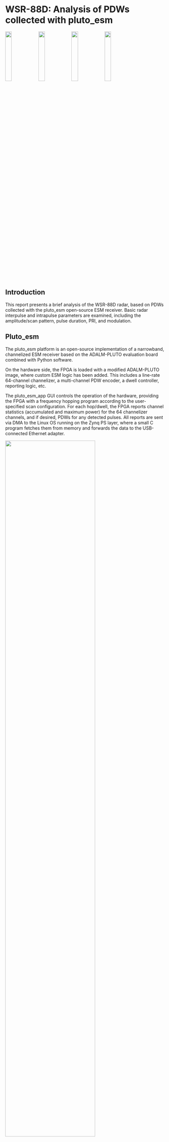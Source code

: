 # WSR-88D: Analysis of PDWs collected with pluto_esm
<img src="https://github.com/user-attachments/assets/91ce3a95-0bf7-4f0f-b093-8c67965e64d8" width=20%>
<img src="https://github.com/user-attachments/assets/7c1b1f93-e95a-478e-9d0b-6f071423c391" width=20%>
<img src="https://github.com/user-attachments/assets/36416070-2957-44a5-a75b-3e01404b18e7" width=20%>
<img src="https://github.com/user-attachments/assets/8abfb872-37f5-4b53-b608-e43339b2056d" width=20%>


## Introduction
This report presents a brief analysis of the WSR-88D radar, based on PDWs collected with the pluto_esm open-source ESM receiver. Basic radar interpulse and intrapulse parameters are examined, including the amplitude/scan pattern, pulse duration, PRI, and modulation.

## Pluto_esm
The pluto_esm platform is an open-source implementation of a narrowband, channelized ESM receiver based on the ADALM-PLUTO evaluation board combined with Python software. 

On the hardware side, the FPGA is loaded with a modified ADALM-PLUTO image, where custom ESM logic has been added. This includes a line-rate 64-channel channelizer, a multi-channel PDW encoder, a dwell controller, reporting logic, etc.

The pluto_esm_app GUI controls the operation of the hardware, providing the FPGA with a frequency hopping program according to the user-specified scan configuration. For each hop/dwell, the FPGA reports channel statistics (accumulated and maximum power) for the 64 channelizer channels, and if desired, PDWs for any detected pulses. All reports are sent via DMA to the Linux OS running on the Zynq PS layer, where a small C program fetches them from memory and forwards the data to the USB-connected Ethernet adapter.

<img src="https://github.com/user-attachments/assets/87617445-a41e-4e44-8132-8c5be44d5f16" width=75%>

### Pluto_esm specifications
| Parameter            | Value                      |
|----------------------|:-----------:               |
| Transceiver          | AD9363                     |
| Tuning range         | 70-6000 MHz                | 
| Instantaneous BW     | 56 MHz                     |
| FPGA                 | XC7Z010                    |
| Data link            | 100M Ethernet (emulated)   |
| Channelizer channel count   | 64                  |
| Channelizer spacing (~BW)   | 0.96 MHz            |
| Channelizer sampling freq   | 1.92 MHz            |

### Pluto_esm PDWs
PDWs are stored by pluto_esm_app in json format. An example is annotated below:
```
{"time": [2024, 12, 25, 16, 10, 39, 2, 360, 0], "sec_frac": 0.08308243751525879,    # logging timestamp
  "data": {
    "msg_seq_num": 2,               # internal message sequence number
    "msg_type": 32,                 # internal message type
    "dwell_seq_num": 0,             # dwell sequence number
    "pulse_seq_num": 1,             # per-channel pulse sequence number
    "pulse_channel": 46,            # channelizer channel index
    "pulse_threshold": 8,           # current threshold
    "pulse_power_accum": 107,       # pulse power (I^2 + Q^2) accumulator
    "pulse_duration": 3,            # pulse duration, in channelizer channel cycles (1.92 MHz)
    "pulse_frequency": 0,           # currently unused
    "pulse_start_time": 376756312,  # pulse TOA, in system clock cycles (245.76 MHz, 4x the ADC sampling frequency)
    "buffered_frame_index": 1,      # internal IQ capture index
    "buffered_frame_valid": 1,      # IQ capture valid flag
    "buffered_frame_data": [[0, -1], [-1, 0],   # raw IQ data of the pulse: 8 samples before the trigger point, up to 40 samples after
    "channel_frequency": 2893.44,   # channelizer channel frequency
    "dwell_channel_entry": {        # channel statistics (spectrum analyzer)
      "index": 46,                    # channelizer channel index
      "accum": 22969,                 # channel power accumulator (I^2 + Q^2) for the current dwell
      "max": 139                      # channel power max value for the current dwell
    },
    "dwell_threshold_shift": 3,     # automatic threshold control setting
    "modulation_data": null         # modulation analysis performed by pluto_esm_app using the raw IQ data - no modulation detected
  }
}
```

## Collection setup
* WSR-88D to receiver: R=45 mi, $$\epsilon$$=-1.2&deg;.
* VCP: 215
* Data was collected using a vertically-polarized broadband (700-6000 MHz) antenna.
* To improve coverage, an emitter-specific config was used after the operating frequency was found with a broadband scan.
```
{
    "sim_mode": {"enable": 0, "filename": "./log/recorded_data-20241125-174304.log"},
    "enable_recording": 1,
    "analysis_config": {
      "enable_pdw_recording": 1,
      "modulation_threshold": 0.25,
      "pulsed_emitter_search": {"expected_pulse_count": 0.1, "PW_range_scaling": [0.25, 1.25], "PRI_range_scaling": [0.75, 1.25]},
      "modulation_analysis": {"FM_threshold_residual": 0.05, "FM_threshold_r_squared": 0.5, "FM_threshold_slope": 1000, "FM_min_samples": 8}
    },
    "fast_lock_config": {"recalibration_interval": 60.0, "recalibration_pause": 2.0},
    "dwell_config": {"freq_start": 96.0, "freq_step": 48.0, "channel_step": 0.96},
    "scan_config": {
      "randomize_scan_order": 0,
      "include_freqs": [
          {"freq_range": [2890, 2895], "dwell_time": 0.200, "comment": "WSR-88D"}
      ],
      "exclude_freqs": [
      ]
    },
    "emitter_config": {
        "pulsed_emitters": [
            {"name": "WSR-88D", "freq_range": [2700, 3000], "PW_range": [1.57, 4.57], "PRI_range": [760, 3150],   "priority": 2, "threshold_dB": 9}
        ],
        "cw_emitters": [
        ]
    },
    "pluto_dma_reader_path": "../pluto_dma_reader/pluto_dma_reader",
    "pluto_credentials": {"username": "root", "password": "analog"},
    "graphics": {"fullscreen": 1, "noframe": 1}
}
```

## Collection analysis
* The `radar_analysis_ARSR_4.m` and `modulation_analysis.m` scripts are used to generate the plots and tables below.
* `analysis-20241225-161037.log` contains the collected PDWs used to generate the plots. Several other PDW logs are available in the same directory.
* MATLAB: R2023b

### Frequency
* The emitter appears in several channels, centered around 2893.44 MHz. The spillover into the nearby channels is likely unintentional, a byproduct of the non-ideal channelizer filter response in conjunction with a relatively dirty signal.
![image](./analysis-20241225-161037_fig_1.png)

### Pulse duration
* For the center channel, the median pulse duration is 1.6 us, consistent with the lower end of the published range for the WSR-88D. 
![image](./analysis-20241225-161037_fig_2.png)

### Scan
* A scan pattern is visible, but the period is not uniform, ranging from 17 to 34 seconds.
* The azimuth scan period is assumed to vary for different elevations. For VCP 215, the full sequence is known to take roughly six minutes.
![image](./analysis-20241225-161037_fig_3.png)
![image](./analysis-20241225-161037_fig_3_detail_1.png)
![image](./analysis-20241225-161037_fig_3_detail_2.png)

### PRI
* The PRI behavior of the WSR-88D is relatively complex.
* In a full PRI histogram (a histogram of the TOA differences between a given pulse and multiple subsequent pulses), there is no large peak indicative of a common sum of a stagger sequence.
![image](./analysis-20241225-161037_fig_6.png)

* With a first-level PRI histogram (TOA differences of adjacent pulses only), there are two prominent peaks and multiple smaller ones which cannot be attributed to noise or subharmonics.

![image](./analysis-20241225-161037_fig_7.png)

* The TOA difference vs time plot exhibits PRI/mode switching, with certain PRIs appearing or vanishing over large intervals of time. To identify the specific PRI values, automatic clustering is used.

![image](./analysis-20241225-161037_fig_9.png)

* With a 1% threshold, we have six PRIs:
```
PRI clustering, freq=2893.44:
   2: median: 1093.23  N:67683
   3: median: 1686.46  N: 2485
   4: median: 1966.67  N: 1490
   5: median: 2186.46  N: 1357
   9: median: 2866.67  N: 2828
  11: median: 3140.10  N: 9505
```

### Raster
* Because the PRI pattern changes over time, a single raster plot of the TOA is insufficient.
* 

![image](./analysis-20241225-161037_fig_10.png)
![image](./analysis-20241225-161037_fig_11.png)
![image](./analysis-20241225-161037_fig_12.png)
![image](./analysis-20241225-161037_fig_13.png)
![image](./analysis-20241225-161037_fig_14.png)

### Modulation
* The ARSR-4 employs frequency modulation, and this is apparent in the raw IQ data provided with PDWs captured by pluto_esm.
* The two plots below show some example IQ captures (at 1336.32 MHz), for high and low SNRs.
* By computing the phase, unwrapping, diffing, and then fitting a line, the FM slope can be computed.

![image](./analysis-20241218-155827-ARSR-4_fig_21.png)
![image](./analysis-20241218-155827-ARSR-4_fig_22.png)

* The pluto_esm software attempts to detect FMOP for each PDW IQ capture that it receives, using the technique described above.
* From the summary statistics (again for 1336.32 MHz), we find a slope of roughly 20 kHz/us. This corresponds to a total excursion of roughly 1.2 MHz.
```
>> modulation_analysis
SNR > 30.0 dB:
example [1]: normr= 2520.4  r_squared=0.983  snr= 43.4  44.2 -- slope: -20161.6
example [2]: normr= 3935.3  r_squared=0.957  snr= 58.5  77.3 -- slope: -19892.0
example [3]: normr= 3070.1  r_squared=0.974  snr= 88.3  61.2 -- slope: -20111.7
example [4]: normr= 3922.7  r_squared=0.957  snr=114.5 130.0 -- slope: -19827.4
Hardware detection summary: num_pulses=1920  num_detected_FM=1920 (100.0%)  mean_r_squared=0.972 mean_slope=-20307.1 mean_residual=10699.4

SNR < 15.0 dB:
example [1]: normr= 6955.5  r_squared=0.860  snr=  3.2   3.4 -- slope: -18337.1
example [2]: normr= 8001.2  r_squared=0.802  snr=  2.4   1.4 -- slope: -17179.3
example [3]: normr= 8647.9  r_squared=0.841  snr=  2.6   8.0 -- slope: -21209.2
example [4]: normr=12752.5  r_squared=0.707  snr=  1.5   4.2 -- slope: -21109.1
Hardware detection summary: num_pulses=4106  num_detected_FM=4105 (100.0%)  mean_r_squared=0.806 mean_slope=-19975.4 mean_residual=44907.4
```
